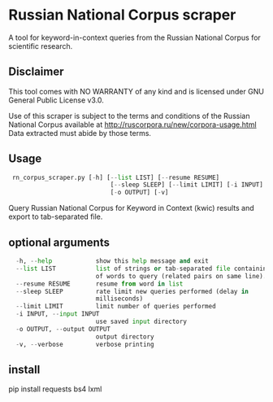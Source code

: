 # Russian National Corpus scraper
A tool for keyword-in-context queries from the Russian National Corpus for scientific research.


## Disclaimer
This tool comes with NO WARRANTY of any kind and is licensed under GNU General Public License v3.0.

Use of this scraper is subject to the terms and conditions of the Russian National Corpus available at http://ruscorpora.ru/new/corpora-usage.html
Data extracted must abide by those terms.


## Usage
```python
 rn_corpus_scraper.py [-h] [--list LIST] [--resume RESUME]
                            [--sleep SLEEP] [--limit LIMIT] [-i INPUT]
                            [-o OUTPUT] [-v]
```

Query Russian National Corpus for Keyword in Context (kwic) results and export
to tab-separated file.

## optional arguments
```python
  -h, --help            show this help message and exit
  --list LIST           list of strings or tab-separated file containing list
                        of words to query (related pairs on same line).
  --resume RESUME       resume from word in list
  --sleep SLEEP         rate limit new queries performed (delay in
                        milliseconds)
  --limit LIMIT         limit number of queries performed
  -i INPUT, --input INPUT
                        use saved input directory
  -o OUTPUT, --output OUTPUT
                        output directory
  -v, --verbose         verbose printing
```

## install
pip install requests bs4 lxml
